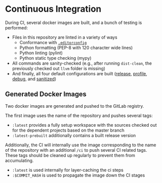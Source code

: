 # Continuous Integration
During CI, several docker images are built, and a bunch of testing is performed:
- Files in this repository are linted in a variety of ways
	- Conformance with [`.editorconfig`](/.editorconfig)
	- Python formatting (PEP-8 with 120 character wide lines)
	- Python linting (pylint)
	- Python static type checking (mypy)
- All commands are sanity-checked (e.g., after running `dist-clean`, the previously checked out `llvm` folder is missing)
- And finally, all four default configurations are built ([release](/ws-config/release.toml), [profile](/ws-config/profile.toml), [debug](/ws-config/debug.toml), and [sanitized](/ws-config/sanitized.toml))

## Generated Docker Images

Two docker images are generated and pushed to the GitLab registry.

The first image uses the name of the repository and pushes several tags:
- `:latest` provides a fully setup workspace with the sources checked out for the dependent projects based on the master branch
- `:latest-prebuilt` additionally contains a built release version

Additionally, the CI will internally use the image corresponding to the name of the repository with an additional `/ci` to push several CI related tags. These tags should be cleaned up regularly to prevent them from accumulating.
- `:latest` is used internally for layer-caching the ci steps
- `:$COMMIT_HASH` is used to propagate the image down the CI stages
